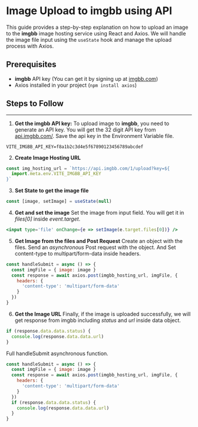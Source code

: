 # Image Upload to imgbb using API

This guide provides a step-by-step explanation on how to upload an image to the **imgbb** image hosting service using React and Axios. We will handle the image file input using the `useState` hook and manage the upload process with Axios.

## Prerequisites

- **imgbb** API key (You can get it by signing up at [imgbb.com](https://imgbb.com))
- Axios installed in your project (`npm install axios`)

## Steps to Follow

---

1. **Get the imgbb API key:**
   To upload image to **imgbb**, you need to generate an API key. You will get the 32 digit API key from [api.imgbb.com/](https://api.imgbb.com/). Save the api key in the Environment Variable file.

```.env.local
VITE_IMGBB_API_KEY=f8a1b2c3d4e5f67890123456789abcdef
```

2. **Create Image Hosting URL**

```jsx
const img_hosting_url = `https://api.imgbb.com/1/upload?key=${
  import.meta.env.VITE_IMGBB_API_KEY
}`
```

3. **Set State to get the image file**

```jsx
const [image, setImage] = useState(null)
```

4. **Get and set the image**
   Set the image from input field. You will get it in _files[0]_ inside _event.target_.

```jsx
<input type='file' onChange={e => setImage(e.target.files[0])} />
```

5. **Get Image from the files and Post Request**
   Create an object with the files. Send an _asynchronous_ Post request with the object. And Set content-type to multipart/form-data inside headers.

```jsx
const handleSubmit = async () => {
  const imgFile = { image: image }
  const response = await axios.post(imgbb_hosting_url, imgFile, {
    headers: {
      'content-type': 'multipart/form-data'
    }
  })
}
```

6. **Get the Image URL**
   Finally, if the image is uploaded successfully, we will get response from imgbb including _status_ and _url_ inside data object.

```jsx
if (response.data.data.status) {
  console.log(response.data.data.url)
}
```

Full handleSubmit asynchronous function.

```jsx
const handleSubmit = async () => {
  const imgFile = { image: image }
  const response = await axios.post(imgbb_hosting_url, imgFile, {
    headers: {
      'content-type': 'multipart/form-data'
    }
  })
  if (response.data.data.status) {
    console.log(response.data.data.url)
  }
}
```
